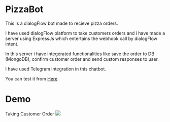 # PizzaBot

This is a dialogFlow bot made to recieve pizza orders.  

I have used dialogFlow platform to take customers orders and i have made a server using ExpressJs which entertains the webhook call by dialogFlow intent.

In this server i have integerated functionalities like save the order to DB (MongoDB), confirm customer order and send custom responses to user.

I have used Telegram integration in this chatbot.

You can test it from [Here](https://t.me/Pizza_17Bot).

# Demo

Taking Customer Order
![](https://github.com/Ziyad-Beyg/PizzaBot/blob/main/gif1.gif)
